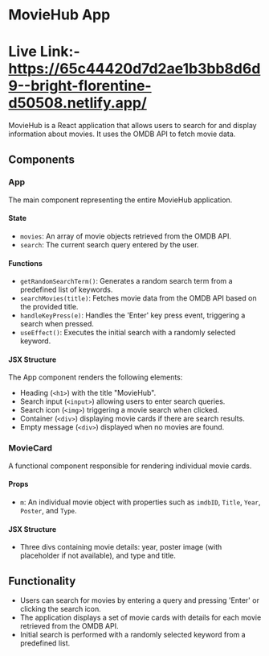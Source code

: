 # MovieHub App
# Live Link:- https://65c44420d7d2ae1b3bb8d6d9--bright-florentine-d50508.netlify.app/

MovieHub is a React application that allows users to search for and display information about movies. It uses the OMDB API to fetch movie data.

## Components

### App

The main component representing the entire MovieHub application.

#### State

- `movies`: An array of movie objects retrieved from the OMDB API.
- `search`: The current search query entered by the user.

#### Functions

- `getRandomSearchTerm()`: Generates a random search term from a predefined list of keywords.
- `searchMovies(title)`: Fetches movie data from the OMDB API based on the provided title.
- `handleKeyPress(e)`: Handles the 'Enter' key press event, triggering a search when pressed.
- `useEffect()`: Executes the initial search with a randomly selected keyword.

#### JSX Structure

The App component renders the following elements:

- Heading (`<h1>`) with the title "MovieHub".
- Search input (`<input>`) allowing users to enter search queries.
- Search icon (`<img>`) triggering a movie search when clicked.
- Container (`<div>`) displaying movie cards if there are search results.
- Empty message (`<div>`) displayed when no movies are found.

### MovieCard

A functional component responsible for rendering individual movie cards.

#### Props

- `m`: An individual movie object with properties such as `imdbID`, `Title`, `Year`, `Poster`, and `Type`.

#### JSX Structure

- Three divs containing movie details: year, poster image (with placeholder if not available), and type and title.

## Functionality

- Users can search for movies by entering a query and pressing 'Enter' or clicking the search icon.
- The application displays a set of movie cards with details for each movie retrieved from the OMDB API.
- Initial search is performed with a randomly selected keyword from a predefined list.

